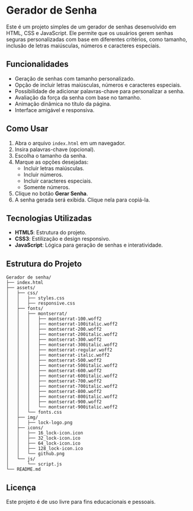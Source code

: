 # Gerador de Senha

Este é um projeto simples de um gerador de senhas desenvolvido em HTML, CSS e JavaScript. Ele permite que os usuários gerem senhas seguras personalizadas com base em diferentes critérios, como tamanho, inclusão de letras maiúsculas, números e caracteres especiais.

## Funcionalidades

- Geração de senhas com tamanho personalizado.
- Opção de incluir letras maiúsculas, números e caracteres especiais.
- Possibilidade de adicionar palavras-chave para personalizar a senha.
- Avaliação da força da senha com base no tamanho.
- Animação dinâmica no título da página.
- Interface amigável e responsiva.

## Como Usar

1. Abra o arquivo `index.html` em um navegador.
2. Insira palavras-chave (opcional).
3. Escolha o tamanho da senha.
4. Marque as opções desejadas:
   - Incluir letras maiúsculas.
   - Incluir números.
   - Incluir caracteres especiais.
   - Somente números.
5. Clique no botão **Gerar Senha**.
6. A senha gerada será exibida. Clique nela para copiá-la.

## Tecnologias Utilizadas

- **HTML5**: Estrutura do projeto.
- **CSS3**: Estilização e design responsivo.
- **JavaScript**: Lógica para geração de senhas e interatividade.

## Estrutura do Projeto

```
Gerador de senha/
├── index.html
├── assets/
│   ├── css/
│   │   ├── styles.css
│   │   ├── responsive.css
│   ├── fonts/
│   │   ├── montserrat/
│   │   │   ├── montserrat-100.woff2
│   │   │   ├── montserrat-100italic.woff2
│   │   │   ├── montserrat-200.woff2
│   │   │   ├── montserrat-200italic.woff2
│   │   │   ├── montserrat-300.woff2
│   │   │   ├── montserrat-300italic.woff2
│   │   │   ├── montserrat-regular.woff2
│   │   │   ├── montserrat-italic.woff2
│   │   │   ├── montserrat-500.woff2
│   │   │   ├── montserrat-500italic.woff2
│   │   │   ├── montserrat-600.woff2
│   │   │   ├── montserrat-600italic.woff2
│   │   │   ├── montserrat-700.woff2
│   │   │   ├── montserrat-700italic.woff2
│   │   │   ├── montserrat-800.woff2
│   │   │   ├── montserrat-800italic.woff2
│   │   │   ├── montserrat-900.woff2
│   │   │   └── montserrat-900italic.woff2
│   │   └── fonts.css
│   ├── img/
│   │   ├── lock-logo.png
│   ├── icons/
│   │   ├── 16_lock-icon.icon
│   │   ├── 32_lock-icon.ico
│   │   ├── 64_lock-icon.ico
│   │   ├── 128_lock-icon.ico
│   │   └── github.png
│   └── js/
│       └── script.js
└── README.md
```

## Licença

Este projeto é de uso livre para fins educacionais e pessoais.
